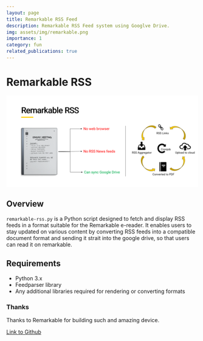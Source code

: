 ```yaml
---
layout: page
title: Remarkable RSS Feed
description: Remarkable RSS Feed system using Googlve Drive.
img: assets/img/remarkable.png
importance: 1
category: fun
related_publications: true
---
```


# Remarkable RSS
![RSS Architecture](assets/img/remarkable.png)

## Overview
`remarkable-rss.py` is a Python script designed to fetch and display RSS feeds in a format suitable for the Remarkable e-reader. It enables users to stay updated on various content by converting RSS feeds into a compatible document format and sending it strait into the google drive, so that users can read it on remarkable.

## Requirements
- Python 3.x
- Feedparser library
- Any additional libraries required for rendering or converting formats

### Thanks
Thanks to Remarkable for building such and amazing device.

[Link to Github](https://github.com/eksubin/Remarkable-RSS-Feed)